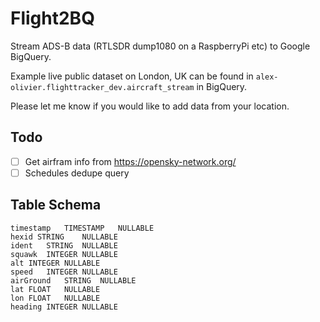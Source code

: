 # Flight2BQ
Stream ADS-B data (RTLSDR dump1080 on a RaspberryPi etc) to Google BigQuery.

Example live public dataset on London, UK can be found in `alex-olivier.flighttracker_dev.aircraft_stream` in BigQuery.

Please let me know if you would like to add data from your location.

## Todo
- [ ] Get airfram info from https://opensky-network.org/
- [ ] Schedules dedupe query

## Table Schema
```
timestamp	TIMESTAMP	NULLABLE	
hexid STRING	NULLABLE	
ident	STRING	NULLABLE	
squawk	INTEGER	NULLABLE	
alt	INTEGER	NULLABLE	
speed	INTEGER	NULLABLE	
airGround	STRING	NULLABLE	
lat	FLOAT	NULLABLE	
lon	FLOAT	NULLABLE	
heading	INTEGER	NULLABLE	
```
